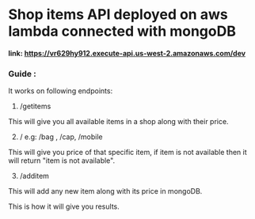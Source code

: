 
# Shop items API deployed on aws lambda connected with mongoDB

**link: https://vr629hy912.execute-api.us-west-2.amazonaws.com/dev**

### Guide :
It works on following endpoints:

1) /getitems

This will give you all available items in a shop along with their price.

2) / e.g: /bag , /cap, /mobile

This will give you price of that specific item, if item is not available then it will return "item is not available".

3) /additem

This will add any new item along with its price in mongoDB.

This is how it will give you results.
